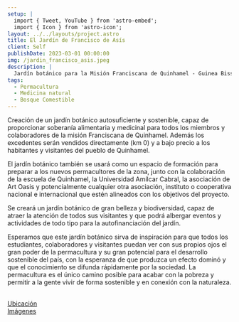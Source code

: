 ```yaml
---
setup: |
  import { Tweet, YouTube } from 'astro-embed';
  import { Icon } from 'astro-icon';
layout: ../../layouts/project.astro
title: El Jardín de Francisco de Asís
client: Self
publishDate: 2023-03-01 00:00:00
img: /jardin_francisco_asis.jpeg
description: |
  Jardín botánico para la Misión Franciscana de Quinhamel - Guinea Bissau
tags:
  - Permacultura
  - Medicina natural
  - Bosque Comestible
---
```


Creación de un jardín botánico autosuficiente y sostenible, capaz de proporcionar soberanía alimentaria y medicinal para todos los miembros y colaboradores de la misión Franciscana de Quinhamel. Además los excedentes serán vendidos directamente (km 0) y a bajo precio a los habitantes y visitantes del pueblo de Quinhamel. 

El jardín botánico también se usará como un espacio de formación para preparar a los nuevos permacultores de la zona, junto con la colaboración de la escuela de Quinhamel, la Universidad Amílcar Cabral, la asociación de Art Oasis y potencialmente cualquier otra asociación, instituto o cooperativa nacional e internacional que estén alineados con los objetivos del proyecto. 

Se creará un jardín botánico de gran belleza y biodiversidad, capaz de atraer la atención de todos sus visitantes y que podrá albergar eventos y actividades de todo tipo para la autofinanciación del jardín.

Esperamos que este jardín botánico sirva de inspiración para que todos los estudiantes, colaboradores y visitantes puedan ver con sus propios ojos el gran poder de la permacultura y su gran potencial para el desarrollo sostenible del país, con la esperanza de que produzca un efecto dominó y que el conocimiento se difunda rápidamente por la sociedad. La permacultura es el único camino posible para acabar con la pobreza y permitir a la gente vivir de forma sostenible y en conexión con la naturaleza. 

<br/>
<div class="flex flex-col justify-around sm:flex-row" >
	<div class="flex items-center justify-center flex-col mb-8">
    <a class="sm:w-20 sm:h-20 w-32 h-32" href="https://goo.gl/maps/iduBJRUGuQzqnctUA">
			<Icon pack="mdi" name="map-marker"/>
		</a>
		<a class="text-black hover:text-c-green" href="https://goo.gl/maps/iduBJRUGuQzqnctUA">Ubicación</a>
	</div>
	<div class="flex items-center justify-center flex-col mb-8">
    <a class="sm:w-20 sm:h-20 w-32 h-32" href="https://web.facebook.com/media/set/?set=a.674386128023988&type=3">
			<Icon pack="mdi" name="image-multiple"/>
		</a>
		<a class="text-black hover:text-c-green" href="https://web.facebook.com/media/set/?set=a.674386128023988&type=3">Imágenes</a>
	</div>
</div>